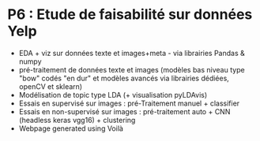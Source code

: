 # P6 : Etude de faisabilité sur données Yelp
- EDA + viz sur données texte et images+meta - via librairies Pandas & numpy 
- pré-traitement de données texte et images (modèles bas niveau type "bow" codés "en dur" et modèles avancés via librairies dédiées, openCV et sklearn)
- Modélisation de topic type LDA (+ visualisation pyLDAvis)
- Essais en supervisé sur images : pré-Traitement manuel + classifier 
- Essais en non-supervisé sur images : pré-traitement auto + CNN (headless keras vgg16) + clustering
- Webpage generated using Voilà
